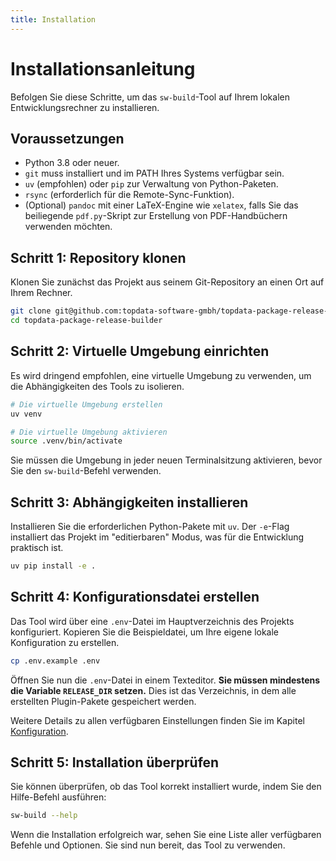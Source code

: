 ```yaml
--- 
title: Installation
---
```

# Installationsanleitung

Befolgen Sie diese Schritte, um das `sw-build`-Tool auf Ihrem lokalen Entwicklungsrechner zu installieren.

## Voraussetzungen

- Python 3.8 oder neuer.
- `git` muss installiert und im PATH Ihres Systems verfügbar sein.
- `uv` (empfohlen) oder `pip` zur Verwaltung von Python-Paketen.
- `rsync` (erforderlich für die Remote-Sync-Funktion).
- (Optional) `pandoc` mit einer LaTeX-Engine wie `xelatex`, falls Sie das beiliegende `pdf.py`-Skript zur Erstellung von PDF-Handbüchern verwenden möchten.

## Schritt 1: Repository klonen

Klonen Sie zunächst das Projekt aus seinem Git-Repository an einen Ort auf Ihrem Rechner.

```bash
git clone git@github.com:topdata-software-gmbh/topdata-package-release-builder.git
cd topdata-package-release-builder
```

## Schritt 2: Virtuelle Umgebung einrichten

Es wird dringend empfohlen, eine virtuelle Umgebung zu verwenden, um die Abhängigkeiten des Tools zu isolieren.

```bash
# Die virtuelle Umgebung erstellen
uv venv

# Die virtuelle Umgebung aktivieren
source .venv/bin/activate
```
Sie müssen die Umgebung in jeder neuen Terminalsitzung aktivieren, bevor Sie den `sw-build`-Befehl verwenden.

## Schritt 3: Abhängigkeiten installieren

Installieren Sie die erforderlichen Python-Pakete mit `uv`. Der `-e`-Flag installiert das Projekt im "editierbaren" Modus, was für die Entwicklung praktisch ist.

```bash
uv pip install -e .
```

## Schritt 4: Konfigurationsdatei erstellen

Das Tool wird über eine `.env`-Datei im Hauptverzeichnis des Projekts konfiguriert. Kopieren Sie die Beispieldatei, um Ihre eigene lokale Konfiguration zu erstellen.

```bash
cp .env.example .env
```
Öffnen Sie nun die `.env`-Datei in einem Texteditor. **Sie müssen mindestens die Variable `RELEASE_DIR` setzen.** Dies ist das Verzeichnis, in dem alle erstellten Plugin-Pakete gespeichert werden.

Weitere Details zu allen verfügbaren Einstellungen finden Sie im Kapitel [Konfiguration](./30-configuration.de.md).

## Schritt 5: Installation überprüfen

Sie können überprüfen, ob das Tool korrekt installiert wurde, indem Sie den Hilfe-Befehl ausführen:

```bash
sw-build --help
```

Wenn die Installation erfolgreich war, sehen Sie eine Liste aller verfügbaren Befehle und Optionen. Sie sind nun bereit, das Tool zu verwenden.
